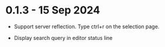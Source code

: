 0.1.3 - 15 Sep 2024
===================
- Support server reflection. Type ctrl+r on the selection page.

- Display search query in editor status line
